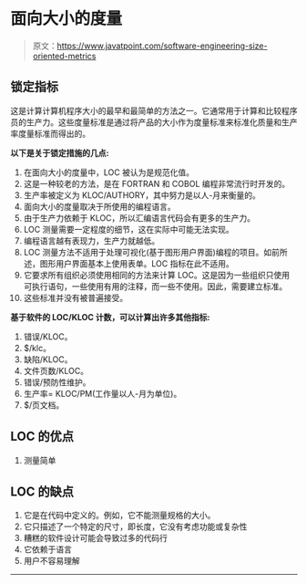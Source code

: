 # 面向大小的度量

> 原文：<https://www.javatpoint.com/software-engineering-size-oriented-metrics>

## 锁定指标

这是计算计算机程序大小的最早和最简单的方法之一。它通常用于计算和比较程序员的生产力。这些度量标准是通过将产品的大小作为度量标准来标准化质量和生产率度量标准而得出的。

**以下是关于锁定措施的几点:**

1.  在面向大小的度量中，LOC 被认为是规范化值。
2.  这是一种较老的方法，是在 FORTRAN 和 COBOL 编程非常流行时开发的。
3.  生产率被定义为 KLOC/AUTHORY，其中努力是以人-月来衡量的。
4.  面向大小的度量取决于所使用的编程语言。
5.  由于生产力依赖于 KLOC，所以汇编语言代码会有更多的生产力。
6.  LOC 测量需要一定程度的细节，这在实际中可能无法实现。
7.  编程语言越有表现力，生产力就越低。
8.  LOC 测量方法不适用于处理可视化(基于图形用户界面)编程的项目。如前所述，图形用户界面基本上使用表单。LOC 指标在此不适用。
9.  它要求所有组织必须使用相同的方法来计算 LOC。这是因为一些组织只使用可执行语句，一些使用有用的注释，而一些不使用。因此，需要建立标准。
10.  这些标准并没有被普遍接受。

**基于软件的 LOC/KLOC 计数，可以计算出许多其他指标:**

1.  错误/KLOC。
2.  $/klc。
3.  缺陷/KLOC。
4.  文件页数/KLOC。
5.  错误/预防性维护。
6.  生产率= KLOC/PM(工作量以人-月为单位)。
7.  $/页文档。

## LOC 的优点

1.  测量简单

## LOC 的缺点

1.  它是在代码中定义的。例如，它不能测量规格的大小。
2.  它只描述了一个特定的尺寸，即长度，它没有考虑功能或复杂性
3.  糟糕的软件设计可能会导致过多的代码行
4.  它依赖于语言
5.  用户不容易理解

* * *